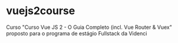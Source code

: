 # vuejs2course
Curso "Curso Vue JS 2 - O Guia Completo (incl. Vue Router &amp; Vuex"  proposto para o programa de estágio Fullstack da Videnci
